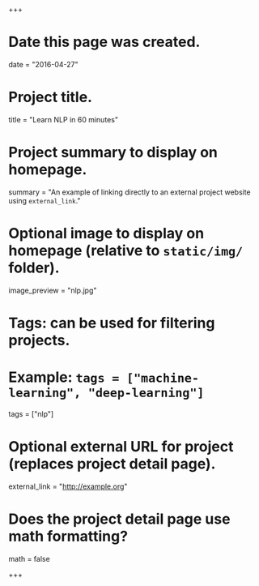 +++
# Date this page was created.
date = "2016-04-27"

# Project title.
title = "Learn NLP in 60 minutes"

# Project summary to display on homepage.
summary = "An example of linking directly to an external project website using `external_link`."

# Optional image to display on homepage (relative to `static/img/` folder).
image_preview = "nlp.jpg"

# Tags: can be used for filtering projects.
# Example: `tags = ["machine-learning", "deep-learning"]`
tags = ["nlp"]

# Optional external URL for project (replaces project detail page).
external_link = "http://example.org"

# Does the project detail page use math formatting?
math = false

+++

